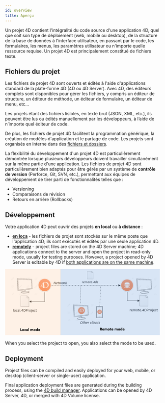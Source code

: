 ```yaml
---
id: overview
title: Aperçu
---
```


Un projet 4D contient l'intégralité du code source d'une application 4D, quel que soit son type de déploiement (web, mobile ou desktop), de la structure de la base de données à l'interface utilisateur, en passant par le code, les formulaires, les menus, les paramètres utilisateur ou n'importe quelle ressource requise. Un projet 4D est principalement constitué de fichiers texte.


## Fichiers du projet

Les fichiers de projet 4D sont ouverts et édités à l'aide d'applications standard de la plate-forme 4D (4D ou 4D Server). Avec 4D, des éditeurs complets sont disponibles pour gérer les fichiers, y compris un éditeur de structure, un éditeur de méthode, un éditeur de formulaire, un éditeur de menu, etc...

Les projets étant des fichiers lisibles, en texte brut (JSON, XML, etc.), ils peuvent être lus ou édités manuellement par les développeurs, à l’aide de n’importe quel éditeur de code.

De plus, les fichiers de projet 4D facilitent la programmation générique, la création de modèles d'application et le partage de code. Les projets sont organisés en interne dans des [fichiers et dossiers](Project/architecture.md).

La flexibilité du développement d'un projet 4D est particulièrement démontrée lorsque plusieurs développeurs doivent travailler simultanément sur la même partie d'une application. Les fichiers de projet 4D sont particulièrement bien adaptés pour être gérés par un système de **contrôle de version** (Perforce, Git, SVN, etc.), permettant aux équipes de développement de tirer parti de fonctionnalités telles que :

- Versioning
- Comparaisons de révision
- Retours en arrière (Rollbacks)

## Développement

Votre application 4D peut ouvrir des projets **en local** ou **à distance** :

- **[en loca](creating.md#opening-a-local-project)** - les fichiers de projet sont stockés sur le même poste que l'application 4D; ils sont exécutés et édités par une seule application 4D.
- **[remotely](creating.md#opening-a-remote-project)** - project files are stored on the 4D Server machine; 4D applications connect to the server and open the project in read-only mode, usually for testing purposes. However, a project opened by 4D Server is editable by 4D if [both applications are on the same machine](Project/developing.md#using-4d-developer-on-the-same-machine).

![](assets/en/getStart/localremote.png)

When you select the project to open, you also select the mode to be used.


## Deployment

Project files can be compiled and easily deployed for your web, mobile, or desktop (client-server or single-user) application.

Final application deployment files are generated during the building process, using the [4D build manager](Admin/building.md). Applications can be opened by 4D Server, 4D, or merged with 4D Volume license.

